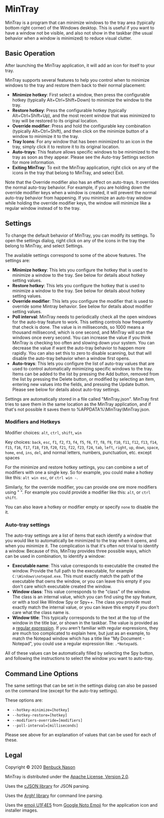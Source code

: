 # MinTray

MinTray is a program that can minimize windows to the tray area (typically bottom right corner) of the Windows desktop.
This is useful if you want to have a window not be visible, and also not show in the taskbar (the usual behavior when a
window is minimized) to reduce visual clutter.

## Basic Operation

After launching the MinTray application, it will add an icon for itself to your tray.

MinTray supports several features to help you control when to minimize windows to the tray and restore them back to
their normal placement:

- **Minimize hotkey**:
    First select a window, then press the configurable hotkey (typically Alt+Ctrl+Shift+Down) to minimize the window to
    the tray.
- **Restore hotkey**:
    Press the configurable hotkey (typically Alt+Ctrl+Shift+Up), and the most recent window that was minimized to tray
    will be restored to its original location.
- **Override modifier**:
    Press and hold the configurable key combination (typically Alt+Ctrl+Shift), and then click on the minimize button of
    a window to minimize it to the tray.
- **Tray Icons**:
    For any window that has been minimized to an icon in the tray, simply click it to restore it to its original
    location.
- **Auto-trays**:
    This feature allows specific windows to be minimized to the tray as soon as they appear. Please see the Auto-tray
    Settings section for more information.
- **Exiting MinTray**:
    To exit the MinTray application, right click on any of the icons in the tray that belong to MinTray, and select
    Exit.

Note that the Override modifier also has an effect on auto-trays. It overrides the normal auto-tray behavior. For
example, if you are holding down the override modifier keys when a window is created, it will prevent the normal
auto-tray behavior from happening. If you minimize an auto-tray window while holding the override modifier keys, the
window will minimize like a regular window instead of to the tray.

## Settings

To change the default behavior of MinTray, you can modify its settings. To open the settings dialog, right click on any
of the icons in the tray the belong to MinTray, and select Settings.

The available settings correspond to some of the above features. The settings are:

- **Minimize hotkey**:
    This lets you configure the hotkey that is used to minimize a window to the tray. See below for details about hotkey
    setting values.
- **Restore hotkey**:
    This lets you configure the hotkey that is used to minimize a window to the tray. See below for details about hotkey
    setting values.
- **Override modifier**:
    This lets you configure the modifier that is used to override some Mintray behavior. See below for details about
    modifier setting values.
- **Poll interval**:
    MinTray needs to periodically check all the open windows for the auto-tray feature to work. This setting controls
    how frequently that check is done. The value is in milliseconds, so 1000 means a thousand millisecond, which is one
    second, and MinTray will scan the windows once every second. You can increase the value if you think MinTray is
    checking too often and slowing down your system. You can decrease the value if want the auto-tray behavior to happen
    more rapidly. You can also set this to zero to disable scanning, but that will disable the auto-tray behavior when a
    window first opens.
- **Auto-trays**:
    This lets you configure the list of auto-tray values that are used to control automatically minimizing specific
    windows to the tray. Items can be added to the list by pressing the Add button, removed from the list by pressing
    the Delete button, or modified by selecting an item, entering new values into the fields, and pressing the Update
    button. Please see below for details about auto-tray settings.

Settings are automatically stored in a file called "MinTray.json". MinTray first tries to save them in the same location
as the MinTray application, and if that's not possible it saves them to %APPDATA%\\MinTray\\MinTray.json.

### Modifiers and Hotkeys

Modifier choices: `alt`, `ctrl`, `shift`, `win`

Key choices: `back`, `esc`, `f1`, `f2`, `f3`, `f4`, `f5`, `f6`, `f7`, `f8`, `f9`, `f10`, `f11`, `f12`, `f13`, `f14`,
    `f15`, `f16`, `f17`, `f18`, `f19`, `f20`, `f21`, `f22`, `f23`, `f24`, `tab`, `left`, `right`, `up`, `down`, `space`,
    `home`, `end`, `ins`, `del`, and normal letters, numbers, punctuation, etc. except spaces

For the minimize and restore hotkey settings, you can combine a set of modifiers with one a single key. So
for example, you could make a hotkey like this: `alt win esc`, or `ctrl win -`.

Similarly, for the override modifier, you can provide one ore more modifiers using " ". For example you could provide a
modifier like this: `alt`, or `ctrl shift`.

You can also leave a hotkey or modifier empty or specify `none` to disable the it.

### Auto-tray settings

The auto-tray settings are a list of items that each identify a window that you would like to automatically be minimized
to the tray when it opens, and when you minimize it. The complication is that it's often not trivial to identify a
window. Because of this, MinTray provides three possible ways, which can be used in combination, to identify a window:

- **Executable name**:
    This value corresponds to executable the created the window. Provide the full path to the executable, for example
    `C:\Windows\notepad.exe`. This must exactly match the path of the executable that owns the window, or you can leave
    this empty if you don't care which executable created the window.
- **Window class**:
    This value corresponds to the "class" of the window. The class is an internal value, which you can find using the
    spy feature, or with a tool like Window Spy or Spy++. The class you provide must exactly match the internal value,
    or you can leave this empty if you don't care what the class name is.
- **Window title**:
    This typically corresponds to the text at the top of the window in the title bar, or shown in the taskbar. The value
    is provided as a [regular expression](https://en.cppreference.com/w/cpp/regex). If you aren't familiar with regular
    expressions, they are much too complicated to explain here, but just as an example, to match the Notepad window
    which has a title like "My Document - Notepad", you could use a regular expression like: `.*Notepad$`.

All of these values can be automatically filled by selecting the Spy button, and following the instructions to select
the window you want to auto-tray.

## Command Line Options

The same settings that can be set in the settings dialog can also be passed on the command line (except for the
auto-tray settings).

These options are:

- `--hotkey-minimize=[hotkey]`
- `--hotkey-restore=[hotkey]`
- `--modifiers-override=[modifiers]`
- `--poll-interval=[milliseconds]`

Please see above for an explanation of values that can be used for each of these.

## Legal

Copyright &copy; 2020 [Benbuck Nason](<https://github.com/benbuck>)

MinTray is distributed under the [Apache License, Version 2.0](LICENSE.txt).

Uses the [cJSON library](https://github.com/DaveGamble/cJSON) for JSON parsing.

Uses the [Argh! library](https://github.com/adishavit/argh) for command line parsing.

Uses the [emoji U1F4E5](https://github.com/googlefonts/noto-emoji/blob/v2020-09-16-unicode13_1/svg/emoji_u1f4e5.svg)
from [Google Noto Emoji](https://github.com/googlefonts/noto-emoji) for the application icon and installer images.
